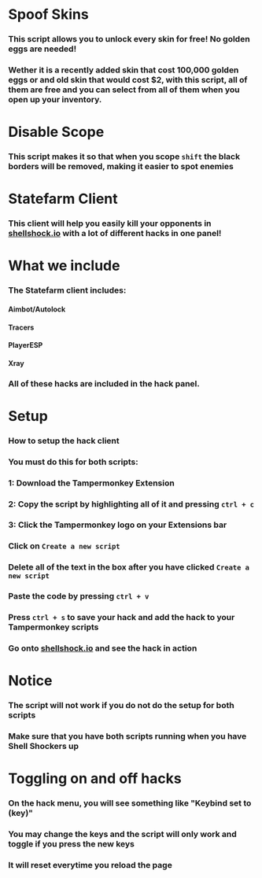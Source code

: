 # Spoof Skins
### This script allows you to unlock every skin for free!  No golden eggs are needed!
### Wether it is a recently added skin that cost 100,000 golden eggs or and old skin that would cost $2, with this script, all of them are free and you can select from all of them when you open up your inventory.
# Disable Scope
### This script makes it so that when you scope `shift` the black borders will be removed, making it easier to spot enemies
# Statefarm Client
### This client will help you easily kill your opponents in [shellshock.io](shellshock.io) with a lot of different hacks in one panel!
# What we include
### The Statefarm client includes:
#### Aimbot/Autolock
#### Tracers
#### PlayerESP
#### Xray
### All of these hacks are included in the hack panel.
# Setup
### How to setup the hack client
### You must do this for both scripts:
### 1: Download the Tampermonkey Extension
### 2: Copy the script by highlighting all of it and pressing `ctrl + c`
### 3: Click the Tampermonkey logo on your Extensions bar
### Click on `Create a new script`
### Delete all of the text in the box after you have clicked  `Create a new script`
### Paste the code by pressing `ctrl + v`
### Press `ctrl + s` to save your hack and add the hack to your Tampermonkey scripts
### Go onto [shellshock.io](shellshock.io) and see the hack in action
# Notice
### The script will not work if you do not do the setup for both scripts
### Make sure that you have both scripts running when you have Shell Shockers up
# Toggling on and off hacks
### On the hack menu, you will see something like "Keybind set to (key)"
### You may change the keys and the script will only work and toggle if you press the new keys
### It will reset everytime you reload the page
